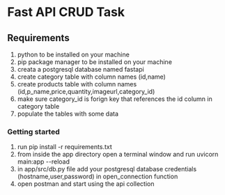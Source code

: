 # Fast API CRUD Task


## Requirements

1. python to be installed on your machine
2. pip package manager to be installed on your machine
3. creata a postgresql database named fastapi
4. create category table with column names (id,name)
5. create products table with column names (id,p_name,price,quantity,imageurl,category_id)
6. make sure category_id is forign key that references the id column in category table
7. populate the tables with some data



### Getting started

1. run pip install -r requirements.txt
2. from inside the app directory open a terminal window and run uvicorn main:app --reload
3. in app/src/db.py file add your postgresql database credentials (hostname,user,password) in open_connection function
4. open postman and start using the api collection
